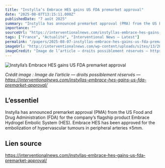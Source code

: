 ```yaml
---
title: "Instylla’s Embrace HES gains US FDA premarket approval"
date: "2025-08-07T13:15:11.000Z"
publishedDate: "7 août 2025"
summary: "Instylla has announced premarket approval (PMA) from the US Food and Drug Administration (FDA) for the company’s flagship product Embrace Hydrogel Embolic System (HES). Embrace HES has been approved for the embolization of hypervascular tumours in peripheral arteries ≤5mm."
importance: ""
sourceUrl: "https://interventionalnews.com/instyllas-embrace-hes-gains-us-fda-premarket-approval/"
tags: ["France", "Actualité", "Interventional News — Latest"]
permalink: "/papers/2025-08-07-instyllas-embrace-hes-gains-us-fda-premarket-approval"
imageUrl: "http://interventionalnews.com/wp-content/uploads/sites/13/2025/08/Instylla_Inc_Embrace_FDA_Premarket_Approval.jpg"
imageCredit: "Image de l’article — droits possiblement réservés — https://interventionalnews.com/instyllas-embrace-hes-gains-us-fda-premarket-approval/"
---
```


![Instylla’s Embrace HES gains US FDA premarket approval](http://interventionalnews.com/wp-content/uploads/sites/13/2025/08/Instylla_Inc_Embrace_FDA_Premarket_Approval.jpg)

*Crédit image : Image de l’article — droits possiblement réservés — https://interventionalnews.com/instyllas-embrace-hes-gains-us-fda-premarket-approval/*

## L’essentiel

Instylla has announced premarket approval (PMA) from the US Food and Drug Administration (FDA) for the company’s flagship product Embrace Hydrogel Embolic System (HES). Embrace HES has been approved for the embolization of hypervascular tumours in peripheral arteries ≤5mm.

## Lien source

https://interventionalnews.com/instyllas-embrace-hes-gains-us-fda-premarket-approval/

